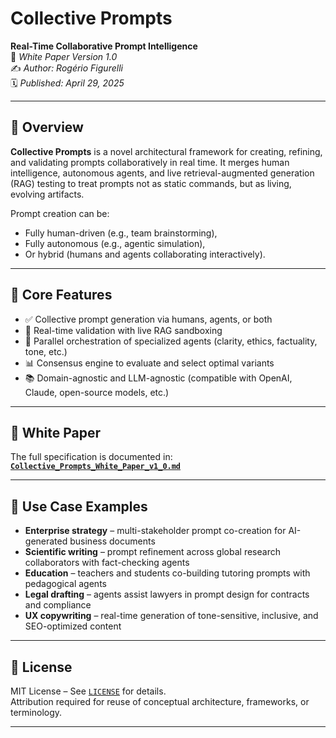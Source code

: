 # Collective Prompts  
**Real-Time Collaborative Prompt Intelligence**  
📄 *White Paper Version 1.0*  
✍️ *Author: Rogério Figurelli*  
🗓️ *Published: April 29, 2025*

---

## 📘 Overview

**Collective Prompts** is a novel architectural framework for creating, refining, and validating prompts collaboratively in real time. It merges human intelligence, autonomous agents, and live retrieval-augmented generation (RAG) testing to treat prompts not as static commands, but as living, evolving artifacts.

Prompt creation can be:
- Fully human-driven (e.g., team brainstorming),
- Fully autonomous (e.g., agentic simulation),
- Or hybrid (humans and agents collaborating interactively).

---

## 🧠 Core Features

- ✅ Collective prompt generation via humans, agents, or both  
- 🔄 Real-time validation with live RAG sandboxing  
- 🧩 Parallel orchestration of specialized agents (clarity, ethics, factuality, tone, etc.)  
- 📊 Consensus engine to evaluate and select optimal variants  
- 📚 Domain-agnostic and LLM-agnostic (compatible with OpenAI, Claude, open-source models, etc.)

---

## 📄 White Paper

The full specification is documented in:  
**[`Collective_Prompts_White_Paper_v1_0.md`](https://github.com/rfigurelli/Collective-Prompts/blob/main/Collective_Prompts_White_Paper_v1_0.md)**

---

## 💼 Use Case Examples

- **Enterprise strategy** – multi-stakeholder prompt co-creation for AI-generated business documents  
- **Scientific writing** – prompt refinement across global research collaborators with fact-checking agents  
- **Education** – teachers and students co-building tutoring prompts with pedagogical agents  
- **Legal drafting** – agents assist lawyers in prompt design for contracts and compliance  
- **UX copywriting** – real-time generation of tone-sensitive, inclusive, and SEO-optimized content

---

## 📜 License

MIT License – See [`LICENSE`](https://github.com/rfigurelli/Collective-Prompts/blob/main/LICENSE) for details.  
Attribution required for reuse of conceptual architecture, frameworks, or terminology.

---
